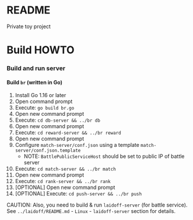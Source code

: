 # README #

Private toy project

# Build HOWTO #

### Build and run server ###

#### Build `br` (written in Go) ####

1. Install Go 1.16 or later
2. Open command prompt
3. Execute: `go build br.go`
4. Open new command prompt
5. Execute: `cd db-server && ../br db`
6. Open new command prompt
7. Execute: `cd reward-server && ../br reward`
8. Open new command prompt
9. Configure `match-server/conf.json` using a template `match-server/conf.json.template`
   -  NOTE: `BattlePublicServiceHost` should be set to public IP of battle server
10. Execute: `cd match-server && ../br match`
11. Open new command prompt
12. Execute: `cd rank-server && ../br rank`
13. [OPTIONAL] Open new command prompt
14. [OPTIONAL] Execute: `cd push-server && ../br push`

CAUTION: Also, you need to build & run `laidoff-server` (for battle service). See `../laidoff/README.md` - `Linux` - `laidoff-server` section for details.
